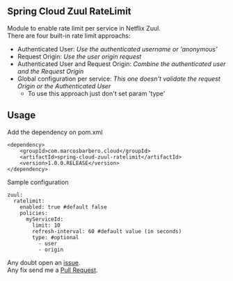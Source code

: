 Spring Cloud Zuul RateLimit
---
Module to enable rate limit per service in Netflix Zuul.  
There are four built-in rate limit approachs:
 - Authenticated User: *Use the authenticated username or 'anonymous'*
 - Request Origin: *Use the user origin request*
 - Authenticated User and Request Origin: *Combine the authenticated user and the Request Origin*
 - Global configuration per service: *This one doesn't validate the request Origin or the Authenticated User*
   - To use this approach just don't set param 'type'

Usage
---

Add the dependency on pom.xml
```
<dependency>
    <groupId>com.marcosbarbero.cloud</groupId>
    <artifactId>spring-cloud-zuul-ratelimit</artifactId>
    <version>1.0.0.RELEASE</version>
</dependency>
```

Sample configuration

```
zuul:
  ratelimit:
    enabled: true #default false
    policies:
      myServiceId:
        limit: 10
        refresh-interval: 60 #default value (in seconds)
        type: #optional
          - user 
          - origin 
```

Any doubt open an [issue](https://github.com/marcosbarbero/spring-cloud-starter-zuul-ratelimit/issues).  
Any fix send me a [Pull Request](https://github.com/marcosbarbero/spring-cloud-starter-zuul-ratelimit/pulls).
